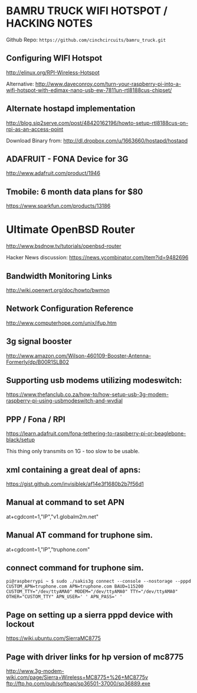 # BAMRU TRUCK WIFI HOTSPOT / HACKING NOTES

Github Repo: `https://github.com/cinchcircuits/bamru_truck.git`

## Configuring WIFI Hotspot

http://elinux.org/RPI-Wireless-Hotspot

Alternative: http://www.daveconroy.com/turn-your-raspberry-pi-into-a-wifi-hotspot-with-edimax-nano-usb-ew-7811un-rtl8188cus-chipset/

## Alternate hostapd implementation

http://blog.sip2serve.com/post/48420162196/howto-setup-rtl8188cus-on-rpi-as-an-access-point  

Download Binary from: http://dl.dropbox.com/u/1663660/hostapd/hostapd

## ADAFRUIT - FONA Device for 3G

http://www.adafruit.com/product/1946

## Tmobile: 6 month data plans for $80

https://www.sparkfun.com/products/13186

# Ultimate OpenBSD Router

http://www.bsdnow.tv/tutorials/openbsd-router

Hacker News discussion: https://news.ycombinator.com/item?id=9482696

## Bandwidth Monitoring Links

http://wiki.openwrt.org/doc/howto/bwmon 

## Network Configuration Reference

http://www.computerhope.com/unix/ifup.htm

## 3g signal booster

http://www.amazon.com/Wilson-460109-Booster-Antenna-Formerly/dp/B00R1SLB02

## Supporting usb modems utilizing modeswitch:

https://www.thefanclub.co.za/how-to/how-setup-usb-3g-modem-raspberry-pi-using-usbmodeswitch-and-wvdial 

## PPP / Fona / RPI

https://learn.adafruit.com/fona-tethering-to-raspberry-pi-or-beaglebone-black/setup

This thing only transmits on 1G - too slow to be usable.

## xml containing a great deal of apns:

https://gist.github.com/invisiblek/af14e3f1680b2b7f56d1 

## Manual at command to set APN

at+cgdcont=1,"IP","v1.globalm2m.net"

## Manual AT command for truphone sim.

at+cgdcont=1,"IP","truphone.com"

## connect command for truphone sim.

`pi@raspberrypi ~ $ sudo ./sakis3g connect --console --nostorage --pppd CUSTOM_APN=truphone.com APN=truphone.com BAUD=115200 CUSTOM_TTY="/dev/ttyAMA0" MODEM="/dev/ttyAMA0" TTY="/dev/ttyAMA0" OTHER="CUSTOM_TTY" APN_USER=' ' APN_PASS=' '`

## Page on setting up a sierra pppd device with lockout

https://wiki.ubuntu.com/SierraMC8775

## Page with driver links for hp version of mc8775
http://www.3g-modem-wiki.com/page/Sierra+Wireless+MC8775+%26+MC8775v
ftp://ftp.hp.com/pub/softpaq/sp36501-37000/sp36889.exe
